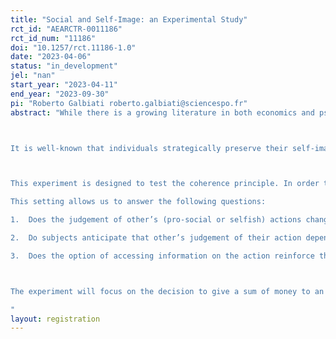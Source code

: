 ```yaml
---
title: "Social and Self-Image: an Experimental Study"
rct_id: "AEARCTR-0011186"
rct_id_num: "11186"
doi: "10.1257/rct.11186-1.0"
date: "2023-04-06"
status: "in_development"
jel: "nan"
start_year: "2023-04-11"
end_year: "2023-09-30"
pi: "Roberto Galbiati roberto.galbiati@sciencespo.fr"
abstract: "While there is a growing literature in both economics and psychology on the consequences of image concerns on ethical and cooperative behaviors, self-image and social-image have not been studied jointly. The first aim of this study is to investigate the linkages between self and social image. We introduce theoretically, and aim to test empirically, a new channel that helps to explain how self-image can be strategically manipulated.

It is well-known that individuals strategically preserve their self-image by manipulating their beliefs, for instance by avoiding information (Dana, Weber and Kuang, 2007, Econ. Th.). This in turn can affect the way they judge others, through what we call the “coherence principle”. This coherence can be purely behavioral (what we refer to as behavioral coherence) and/or can be informational; i.e., if an individual ignores information to manipulate her self-image, the resulting moral judgement might be shifted by the resulting lack of information (what we refer to as informational coherence). 

This experiment is designed to test the coherence principle. In order to do so we will put subjects in context where they have to judge others’ actions in different situations. In one treatment, subjects will have to judge the morality of others’ actions in situations where they do not face similar choices, while in another treatment subjects will have to judge others’ in a situation where they face similar choices. We will also introduce the informational channel in a separate set of experiments, in which observers will receive the judgement-relevant information without facing the choice. 
This setting allows us to answer the following questions:
1.	Does the judgement of other’s (pro-social or selfish) actions change when observers face similar decisions?
2.	Do subjects anticipate that other’s judgement of their action depends on the possibility that observers have to take the same actions?
3.	Does the option of accessing information on the action reinforce the coherence principle? 

The experiment will focus on the decision to give a sum of money to an NGO.
"
layout: registration
---
```


